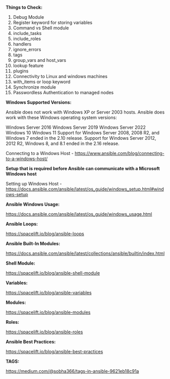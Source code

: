 **Things to Check:**

1. Debug Module
2. Register keyword for storing variables
3. Command vs Shell module
4. include_tasks
5. include_roles
6. handlers
7. ignore_errors
8. tags
9. group_vars and host_vars
10. lookup feature
11. plugins
12. Connectivity to Linux and windows machines
13. with_items or loop keyword
14. Synchronize module
15. Passwordless Authentication to managed nodes

**Windows Supported Versions:**

Ansible does not work with Windows XP or Server 2003 hosts. Ansible does work with these Windows operating system versions:

Windows Server 2016
Windows Server 2019
Windows Server 2022
Windows 10
Windows 11
Support for Windows Server 2008, 2008 R2, and Windows 7 ended in the 2.10 release. Support for Windows Server 2012, 2012 R2, Windows 8, and 8.1 ended in the 2.16 release.

Connecting to a Windows Host - https://www.ansible.com/blog/connecting-to-a-windows-host/

**Setup that is required before Ansible can communicate with a Microsoft Windows host**

Setting up Windows Host - https://docs.ansible.com/ansible/latest/os_guide/windows_setup.html#windows-setup

**Ansible Windows Usage:**

https://docs.ansible.com/ansible/latest/os_guide/windows_usage.html

**Ansible Loops:**

https://spacelift.io/blog/ansible-loops

**Ansible Built-In Modules:**

https://docs.ansible.com/ansible/latest/collections/ansible/builtin/index.html

**Shell Module:**

https://spacelift.io/blog/ansible-shell-module

**Variables:**

https://spacelift.io/blog/ansible-variables

**Modules:**

https://spacelift.io/blog/ansible-modules

**Roles:**

https://spacelift.io/blog/ansible-roles

**Ansible Best Practices:**

https://spacelift.io/blog/ansible-best-practices

**TAGS:**

https://medium.com/@sobha366/tags-in-ansible-9621eb18c91a






